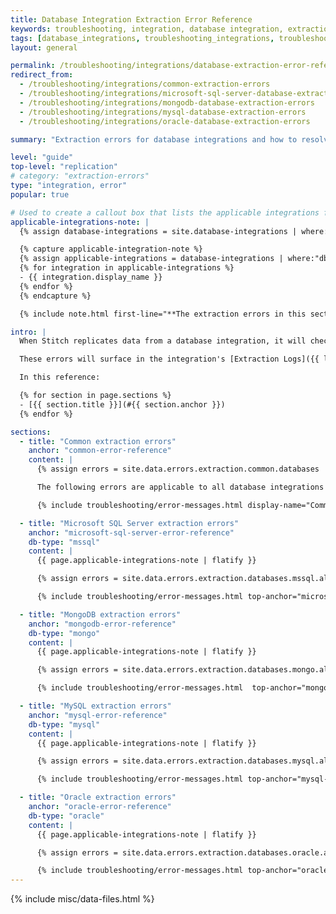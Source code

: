 ```yaml
---
title: Database Integration Extraction Error Reference
keywords: troubleshooting, integration, database integration, extraction error, common errors, 6 hour limit, table limit
tags: [database_integrations, troubleshooting_integrations, troubleshooting_errors]
layout: general

permalink: /troubleshooting/integrations/database-extraction-error-reference
redirect_from: 
  - /troubleshooting/integrations/common-extraction-errors
  - /troubleshooting/integrations/microsoft-sql-server-database-extraction-errors
  - /troubleshooting/integrations/mongodb-database-extraction-errors
  - /troubleshooting/integrations/mysql-database-extraction-errors
  - /troubleshooting/integrations/oracle-database-extraction-errors

summary: "Extraction errors for database integrations and how to resolve them."

level: "guide"
top-level: "replication"
# category: "extraction-errors"
type: "integration, error"
popular: true

# Used to create a callout box that lists the applicable integrations for the section.
applicable-integrations-note: |
  {% assign database-integrations = site.database-integrations | where:"show-in-menus",true | sort_natural:"display_name" %}

  {% capture applicable-integration-note %}
  {% assign applicable-integrations = database-integrations | where:"db-type",section.db-type %}
  {% for integration in applicable-integrations %}
  - {{ integration.display_name }}
  {% endfor %}
  {% endcapture %}

  {% include note.html first-line="**The extraction errors in this section are applicable to the following database integrations:**" content=applicable-integration-note %}

intro: |
  When Stitch replicates data from a database integration, it will check for the required user permissions and database server settings. If permissions or server settings aren't properly defined, you may receive an error during the Extraction phase of the replication process.

  These errors will surface in the integration's [Extraction Logs]({{ link.replication.extraction-logs | prepend: site.baseurl }}).

  In this reference:

  {% for section in page.sections %}
  - [{{ section.title }}](#{{ section.anchor }})
  {% endfor %}

sections:
  - title: "Common extraction errors"
    anchor: "common-error-reference"
    content: |
      {% assign errors = site.data.errors.extraction.common.databases | sort_natural:"message" %}

      The following errors are applicable to all database integrations that support Extraction Logs:

      {% include troubleshooting/error-messages.html display-name="Common" %}

  - title: "Microsoft SQL Server extraction errors"
    anchor: "microsoft-sql-server-error-reference"
    db-type: "mssql"
    content: |
      {{ page.applicable-integrations-note | flatify }}

      {% assign errors = site.data.errors.extraction.databases.mssql.all | sort_natural:"message" %}

      {% include troubleshooting/error-messages.html top-anchor="microsoft-sql-server-error-reference" display-name="Microsoft SQL Server" %}

  - title: "MongoDB extraction errors"
    anchor: "mongodb-error-reference"
    db-type: "mongo"
    content: |
      {{ page.applicable-integrations-note | flatify }}

      {% assign errors = site.data.errors.extraction.databases.mongo.all | sort_natural:"message" %}

      {% include troubleshooting/error-messages.html  top-anchor="mongodb-error-reference" display-name="MongoDB" %}

  - title: "MySQL extraction errors"
    anchor: "mysql-error-reference"
    db-type: "mysql"
    content: |
      {{ page.applicable-integrations-note | flatify }}

      {% assign errors = site.data.errors.extraction.databases.mysql.all | sort_natural:"message" %}

      {% include troubleshooting/error-messages.html top-anchor="mysql-error-reference" display-name="MySQL" %}

  - title: "Oracle extraction errors"
    anchor: "oracle-error-reference"
    db-type: "oracle"
    content: |
      {{ page.applicable-integrations-note | flatify }}

      {% assign errors = site.data.errors.extraction.databases.oracle.all | sort_natural:"message" %}

      {% include troubleshooting/error-messages.html top-anchor="oracle-error-reference" display-name="Oracle" %}
---
```

{% include misc/data-files.html %}